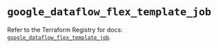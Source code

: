 # `google_dataflow_flex_template_job`

Refer to the Terraform Registry for docs: [`google_dataflow_flex_template_job`](https://registry.terraform.io/providers/hashicorp/google-beta/5.26.0/docs/resources/google_dataflow_flex_template_job).
